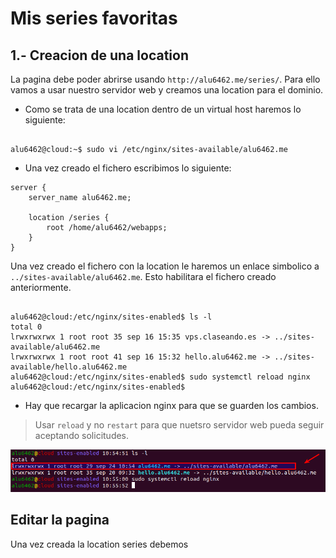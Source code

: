 # Mis series favoritas

## 1.- Creacion de una location

La pagina debe poder abrirse usando `http://alu6462.me/series/`. Para ello vamos a usar nuestro servidor web y creamos una location para el dominio.

* Como se trata de una location dentro de un virtual host haremos lo siguiente:

```console

alu6462@cloud:~$ sudo vi /etc/nginx/sites-available/alu6462.me
```
* Una vez creado el fichero escribimos lo siguiente:

```console
server {
    server_name alu6462.me;

    location /series {
        root /home/alu6462/webapps;
    }
}
```
Una vez creado el fichero con la location le haremos un enlace simbolico a `../sites-available/alu6462.me`. Esto habilitara el fichero creado anteriormente.

```console

alu6462@cloud:/etc/nginx/sites-enabled$ ls -l
total 0
lrwxrwxrwx 1 root root 35 sep 16 15:35 vps.claseando.es -> ../sites-available/alu6462.me
lrwxrwxrwx 1 root root 41 sep 16 15:32 hello.alu6462.me -> ../sites-available/hello.alu6462.me
alu6462@cloud:/etc/nginx/sites-enabled$ sudo systemctl reload nginx
alu6462@cloud:/etc/nginx/sites-enabled$
```
* Hay que recargar la aplicacion nginx para que se guarden los cambios.

>Usar `reload` y no `restart` para que nuetsro servidor web pueda seguir aceptando solicitudes.

![salida de comandos consola](img/1_imw.png)

## Editar la pagina

Una vez creada la location series debemos 
